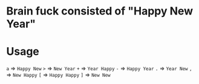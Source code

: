 # Brain fuck consisted of "Happy New Year"

# Usage
`a` => `Happy New`
`>` =>  `New Year`
`+` => `Year Happy`
`-` => `Happy Year`
`.` => `Year New`
`,` => `New Happy`
`[` => `Happy Happy`
`]` => `New New`
